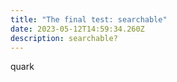 ```yaml
---
title: "The final test: searchable"
date: 2023-05-12T14:59:34.260Z
description: searchable?
---
```

quark